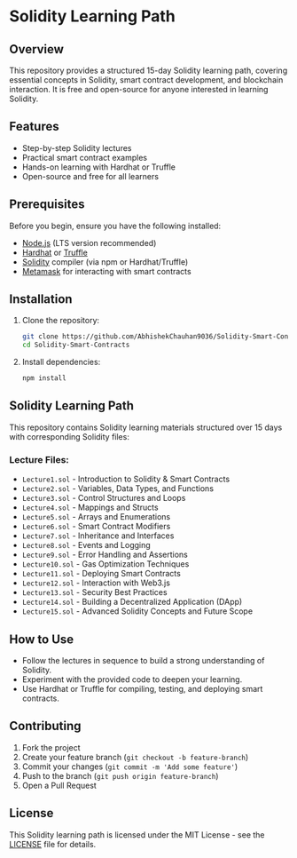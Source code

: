 # Solidity Learning Path

## Overview

This repository provides a structured 15-day Solidity learning path, covering essential concepts in Solidity, smart contract development, and blockchain interaction. It is free and open-source for anyone interested in learning Solidity.

## Features

- Step-by-step Solidity lectures
- Practical smart contract examples
- Hands-on learning with Hardhat or Truffle
- Open-source and free for all learners

## Prerequisites

Before you begin, ensure you have the following installed:

- [Node.js](https://nodejs.org/) (LTS version recommended)
- [Hardhat](https://hardhat.org/) or [Truffle](https://www.trufflesuite.com/)
- [Solidity](https://soliditylang.org/) compiler (via npm or Hardhat/Truffle)
- [Metamask](https://metamask.io/) for interacting with smart contracts

## Installation

1. Clone the repository:
   ```sh
   git clone https://github.com/AbhishekChauhan9036/Solidity-Smart-Contracts
   cd Solidity-Smart-Contracts
   ```
2. Install dependencies:
   ```sh
   npm install
   ```

## Solidity Learning Path

This repository contains Solidity learning materials structured over 15 days with corresponding Solidity files:

### Lecture Files:

- `Lecture1.sol` - Introduction to Solidity & Smart Contracts
- `Lecture2.sol` - Variables, Data Types, and Functions
- `Lecture3.sol` - Control Structures and Loops
- `Lecture4.sol` - Mappings and Structs
- `Lecture5.sol` - Arrays and Enumerations
- `Lecture6.sol` - Smart Contract Modifiers
- `Lecture7.sol` - Inheritance and Interfaces
- `Lecture8.sol` - Events and Logging
- `Lecture9.sol` - Error Handling and Assertions
- `Lecture10.sol` - Gas Optimization Techniques
- `Lecture11.sol` - Deploying Smart Contracts
- `Lecture12.sol` - Interaction with Web3.js
- `Lecture13.sol` - Security Best Practices
- `Lecture14.sol` - Building a Decentralized Application (DApp)
- `Lecture15.sol` - Advanced Solidity Concepts and Future Scope

## How to Use

- Follow the lectures in sequence to build a strong understanding of Solidity.
- Experiment with the provided code to deepen your learning.
- Use Hardhat or Truffle for compiling, testing, and deploying smart contracts.

## Contributing

1. Fork the project
2. Create your feature branch (`git checkout -b feature-branch`)
3. Commit your changes (`git commit -m 'Add some feature'`)
4. Push to the branch (`git push origin feature-branch`)
5. Open a Pull Request

## License

This Solidity learning path is licensed under the MIT License - see the [LICENSE](LICENSE) file for details.
